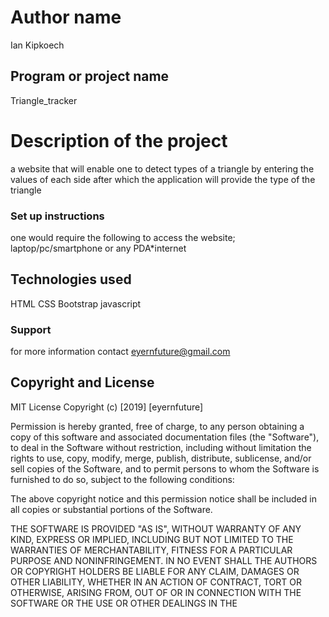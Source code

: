 # Author name
Ian Kipkoech
## Program or project name
Triangle_tracker
# Description of the project
a website that will enable one to detect types of a triangle by entering the values of each side after which the application will provide the type of the triangle
### Set up instructions
one would require the following to access the website; laptop/pc/smartphone or any PDA*internet
## Technologies used
HTML
CSS
Bootstrap
javascript
### Support
for more information contact eyernfuture@gmail.com
## Copyright and License
MIT License
Copyright (c) [2019] [eyernfuture]

Permission is hereby granted, free of charge, to any person obtaining a copy
of this software and associated documentation files (the "Software"), to deal
in the Software without restriction, including without limitation the rights
to use, copy, modify, merge, publish, distribute, sublicense, and/or sell
copies of the Software, and to permit persons to whom the Software is
furnished to do so, subject to the following conditions:

The above copyright notice and this permission notice shall be included in all
copies or substantial portions of the Software.

THE SOFTWARE IS PROVIDED "AS IS", WITHOUT WARRANTY OF ANY KIND, EXPRESS OR
IMPLIED, INCLUDING BUT NOT LIMITED TO THE WARRANTIES OF MERCHANTABILITY,
FITNESS FOR A PARTICULAR PURPOSE AND NONINFRINGEMENT. IN NO EVENT SHALL THE
AUTHORS OR COPYRIGHT HOLDERS BE LIABLE FOR ANY CLAIM, DAMAGES OR OTHER
LIABILITY, WHETHER IN AN ACTION OF CONTRACT, TORT OR OTHERWISE, ARISING FROM,
OUT OF OR IN CONNECTION WITH THE SOFTWARE OR THE USE OR OTHER DEALINGS IN THE
